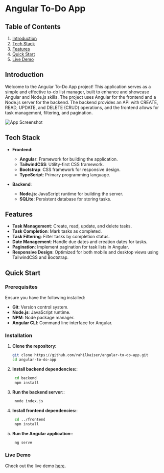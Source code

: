 # Angular To-Do App

## Table of Contents

1. [Introduction](#introduction)
2. [Tech Stack](#tech-stack)
3. [Features](#features)
4. [Quick Start](#quick-start)
5. [Live Demo](#live-demo)

## Introduction

Welcome to the Angular To-Do App project! This application serves as a simple and effective to-do list manager, built to enhance and showcase Angular and Node.js skills. The project uses Angular for the frontend and a Node.js server for the backend. The backend provides an API with CREATE, READ, UPDATE, and DELETE (CRUD) operations, and the frontend allows for task management, filtering, and pagination.

![App Screenshot](https://your-image-url-here)

## Tech Stack

- **Frontend**:
  - **Angular**: Framework for building the application.
  - **TailwindCSS**: Utility-first CSS framework.
  - **Bootstrap**: CSS framework for responsive design.
  - **TypeScript**: Primary programming language.

- **Backend**:
  - **Node.js**: JavaScript runtime for building the server.
  - **SQLite**: Persistent database for storing tasks.

## Features

- **Task Management**: Create, read, update, and delete tasks.
- **Task Completion**: Mark tasks as completed.
- **Task Filtering**: Filter tasks by completion status.
- **Date Management**: Handle due dates and creation dates for tasks.
- **Pagination**: Implement pagination for task lists in Angular.
- **Responsive Design**: Optimized for both mobile and desktop views using TailwindCSS and Bootstrap.

## Quick Start

### Prerequisites

Ensure you have the following installed:

- **Git**: Version control system.
- **Node.js**: JavaScript runtime.
- **NPM**: Node package manager.
- **Angular CLI**: Command line interface for Angular.

### Installation

1. **Clone the repository**:
   ```bash
   git clone https://github.com/rahilkaiser/angular-to-do-app.git
   cd angular-to-do-app

2. **Install backend dependencies:**:
   ```bash
    cd backend
    npm install

3. **Run the backend server:**:
   ```bash
    node index.js


4. **Install frontend dependencies:**:
   ```bash
    cd ../frontend
    npm install
   
5. **Run the Angular application:**:
   ```bash
    ng serve
   
### Live Demo
Check out the live demo [here](https://master--jazzy-bonbon-4ec254.netlify.app/).
